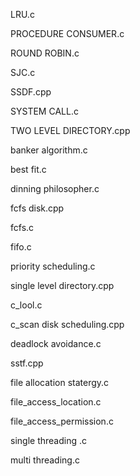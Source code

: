 LRU.c

PROCEDURE CONSUMER.c

ROUND ROBIN.c

SJC.c

SSDF.cpp

SYSTEM CALL.c

TWO LEVEL DIRECTORY.cpp

banker algorithm.c

best fit.c

dinning philosopher.c

fcfs disk.cpp

fcfs.c

fifo.c

priority scheduling.c

single level directory.cpp

c_lool.c

c_scan disk scheduling.cpp

deadlock avoidance.c

sstf.cpp

file allocation statergy.c

file_access_location.c

file_access_permission.c

single threading .c

multi threading.c
